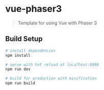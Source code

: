 # vue-phaser3

> Template for using Vue with Phaser 3

## Build Setup

``` bash
# install dependencies
npm install

# serve with hot reload at localhost:8080
npm run dev

# build for production with minification
npm run build
```

